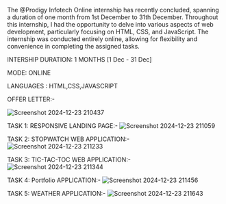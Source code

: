 The @Prodigy Infotech Online internship has recently concluded, spanning a duration of one month from 1st December to 31th December. Throughout this internship, I had the opportunity to delve into various aspects of web development, particularly focusing on HTML, CSS, and JavaScript. The internship was conducted entirely online, allowing for flexibility and convenience in completing the assigned tasks.

INTERSHIP DURATION: 1 MONTHS [1 Dec - 31 Dec]

MODE: ONLINE

LANGUAGES : HTML,CSS,JAVASCRIPT

OFFER LETTER:-

![Screenshot 2024-12-23 210437](https://github.com/user-attachments/assets/6f284812-ddbd-42d0-8e57-6046acfe6687)

TASK 1: RESPONSIVE LANDING PAGE:-
![Screenshot 2024-12-23 211059](https://github.com/user-attachments/assets/0a006649-44ce-4dc5-9b73-7bb3f2108cdb)

TASK 2: STOPWATCH WEB APPLICATION:-
![Screenshot 2024-12-23 211233](https://github.com/user-attachments/assets/5d4fd5b2-67ac-438f-a014-6b6316fb262f)

TASK 3: TIC-TAC-TOC WEB APPLICATION:-
![Screenshot 2024-12-23 211344](https://github.com/user-attachments/assets/bc81d451-0bfe-4270-839b-2c95d2ca40ce)

TASK 4: Portfolio  APPLICATION:-
![Screenshot 2024-12-23 211456](https://github.com/user-attachments/assets/e3ba966e-9d98-4387-8546-99dc6ef7b806)

TASK 5: WEATHER APPLICATION:-
![Screenshot 2024-12-23 211643](https://github.com/user-attachments/assets/72342109-b09a-4afe-980a-16e58a19dea0)





